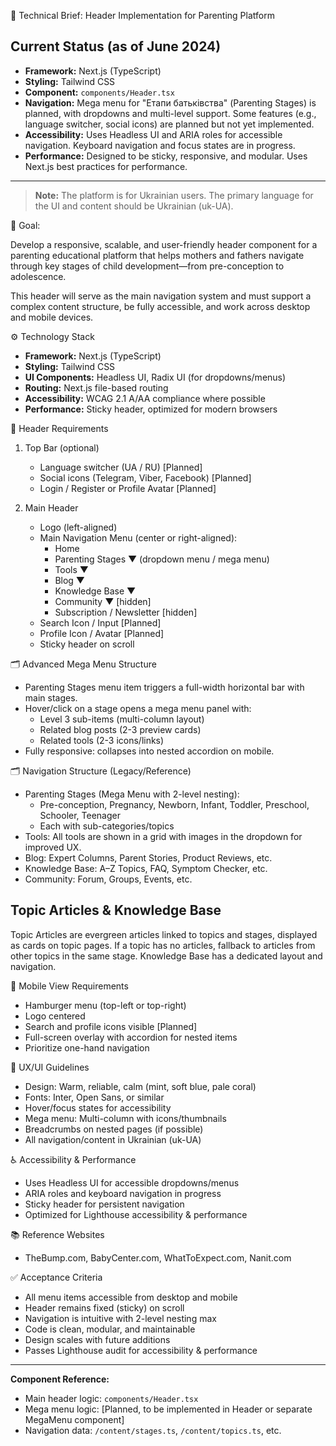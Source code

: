 🧾 Technical Brief: Header Implementation for Parenting Platform

## Current Status (as of June 2024)
- **Framework:** Next.js (TypeScript)
- **Styling:** Tailwind CSS
- **Component:** `components/Header.tsx`
- **Navigation:** Mega menu for "Етапи батьківства" (Parenting Stages) is planned, with dropdowns and multi-level support. Some features (e.g., language switcher, social icons) are planned but not yet implemented.
- **Accessibility:** Uses Headless UI and ARIA roles for accessible navigation. Keyboard navigation and focus states are in progress.
- **Performance:** Designed to be sticky, responsive, and modular. Uses Next.js best practices for performance.

---

> **Note:** The platform is for Ukrainian users. The primary language for the UI and content should be Ukrainian (uk-UA).

🎯 Goal:

Develop a responsive, scalable, and user-friendly header component for a parenting educational platform that helps mothers and fathers navigate through key stages of child development—from pre-conception to adolescence.

This header will serve as the main navigation system and must support a complex content structure, be fully accessible, and work across desktop and mobile devices.

⚙️ Technology Stack
- **Framework:** Next.js (TypeScript)
- **Styling:** Tailwind CSS
- **UI Components:** Headless UI, Radix UI (for dropdowns/menus)
- **Routing:** Next.js file-based routing
- **Accessibility:** WCAG 2.1 A/AA compliance where possible
- **Performance:** Sticky header, optimized for modern browsers

📐 Header Requirements
1. Top Bar (optional)
   - Language switcher (UA / RU) [Planned]
   - Social icons (Telegram, Viber, Facebook) [Planned]
   - Login / Register or Profile Avatar [Planned]

2. Main Header
   - Logo (left-aligned)
   - Main Navigation Menu (center or right-aligned):
     - Home
     - Parenting Stages ▼ (dropdown menu / mega menu)
     - Tools ▼
     - Blog ▼
     - Knowledge Base ▼
     - Community ▼ [hidden]
     - Subscription / Newsletter [hidden]
   - Search Icon / Input [Planned]
   - Profile Icon / Avatar [Planned]
   - Sticky header on scroll

🗂️ Advanced Mega Menu Structure
- Parenting Stages menu item triggers a full-width horizontal bar with main stages.
- Hover/click on a stage opens a mega menu panel with:
  - Level 3 sub-items (multi-column layout)
  - Related blog posts (2-3 preview cards)
  - Related tools (2-3 icons/links)
- Fully responsive: collapses into nested accordion on mobile.

🗂️ Navigation Structure (Legacy/Reference)
- Parenting Stages (Mega Menu with 2-level nesting):
  - Pre-conception, Pregnancy, Newborn, Infant, Toddler, Preschool, Schooler, Teenager
  - Each with sub-categories/topics
- Tools: All tools are shown in a grid with images in the dropdown for improved UX.
- Blog: Expert Columns, Parent Stories, Product Reviews, etc.
- Knowledge Base: A–Z Topics, FAQ, Symptom Checker, etc.
- Community: Forum, Groups, Events, etc.

## Topic Articles & Knowledge Base

Topic Articles are evergreen articles linked to topics and stages, displayed as cards on topic pages. If a topic has no articles, fallback to articles from other topics in the same stage. Knowledge Base has a dedicated layout and navigation.

📱 Mobile View Requirements
- Hamburger menu (top-left or top-right)
- Logo centered
- Search and profile icons visible [Planned]
- Full-screen overlay with accordion for nested items
- Prioritize one-hand navigation

🧩 UX/UI Guidelines
- Design: Warm, reliable, calm (mint, soft blue, pale coral)
- Fonts: Inter, Open Sans, or similar
- Hover/focus states for accessibility
- Mega menu: Multi-column with icons/thumbnails
- Breadcrumbs on nested pages (if possible)
- All navigation/content in Ukrainian (uk-UA)

♿ Accessibility & Performance
- Uses Headless UI for accessible dropdowns/menus
- ARIA roles and keyboard navigation in progress
- Sticky header for persistent navigation
- Optimized for Lighthouse accessibility & performance

📚 Reference Websites
- TheBump.com, BabyCenter.com, WhatToExpect.com, Nanit.com

✅ Acceptance Criteria
- All menu items accessible from desktop and mobile
- Header remains fixed (sticky) on scroll
- Navigation is intuitive with 2-level nesting max
- Code is clean, modular, and maintainable
- Design scales with future additions
- Passes Lighthouse audit for accessibility & performance

---

**Component Reference:**
- Main header logic: `components/Header.tsx`
- Mega menu logic: [Planned, to be implemented in Header or separate MegaMenu component]
- Navigation data: `/content/stages.ts`, `/content/topics.ts`, etc.

